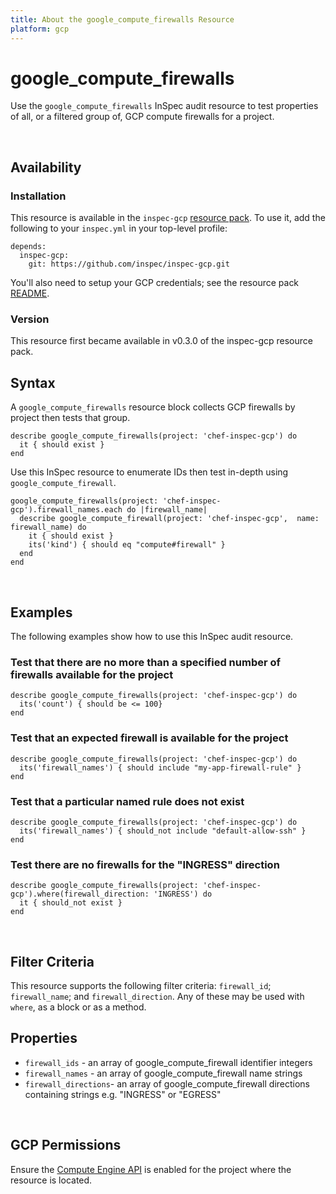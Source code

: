 ```yaml
---
title: About the google_compute_firewalls Resource
platform: gcp
---
```


# google\_compute\_firewalls

Use the `google_compute_firewalls` InSpec audit resource to test properties of all, or a filtered group of, GCP compute firewalls for a project.

<br>

## Availability

### Installation

This resource is available in the `inspec-gcp` [resource pack](https://www.inspec.io/docs/reference/glossary/#resource-pack).  To use it, add the following to your `inspec.yml` in your top-level profile:

    depends:
      inspec-gcp:
        git: https://github.com/inspec/inspec-gcp.git

You'll also need to setup your GCP credentials; see the resource pack [README](https://github.com/inspec/inspec-gcp#prerequisites).

### Version

This resource first became available in v0.3.0 of the inspec-gcp resource pack.

## Syntax

A `google_compute_firewalls` resource block collects GCP firewalls by project then tests that group.

    describe google_compute_firewalls(project: 'chef-inspec-gcp') do
      it { should exist }
    end

Use this InSpec resource to enumerate IDs then test in-depth using `google_compute_firewall`.

    google_compute_firewalls(project: 'chef-inspec-gcp').firewall_names.each do |firewall_name|
      describe google_compute_firewall(project: 'chef-inspec-gcp',  name: firewall_name) do
        it { should exist }
        its('kind') { should eq "compute#firewall" }
      end
    end

<br>

## Examples

The following examples show how to use this InSpec audit resource.

### Test that there are no more than a specified number of firewalls available for the project

    describe google_compute_firewalls(project: 'chef-inspec-gcp') do
      its('count') { should be <= 100}
    end

### Test that an expected firewall is available for the project

    describe google_compute_firewalls(project: 'chef-inspec-gcp') do
      its('firewall_names') { should include "my-app-firewall-rule" }
    end

### Test that a particular named rule does not exist

    describe google_compute_firewalls(project: 'chef-inspec-gcp') do
      its('firewall_names') { should_not include "default-allow-ssh" }
    end

### Test there are no firewalls for the "INGRESS" direction

    describe google_compute_firewalls(project: 'chef-inspec-gcp').where(firewall_direction: 'INGRESS') do
      it { should_not exist }
    end

<br>

## Filter Criteria

This resource supports the following filter criteria:  `firewall_id`; `firewall_name`; and `firewall_direction`. Any of these may be used with `where`, as a block or as a method.

## Properties

*  `firewall_ids` - an array of google_compute_firewall identifier integers
*  `firewall_names` - an array of google_compute_firewall name strings
*  `firewall_directions`- an array of google_compute_firewall directions containing strings e.g. "INGRESS" or "EGRESS"

<br>


## GCP Permissions

Ensure the [Compute Engine API](https://console.cloud.google.com/apis/library/compute.googleapis.com/) is enabled for the project where the resource is located.